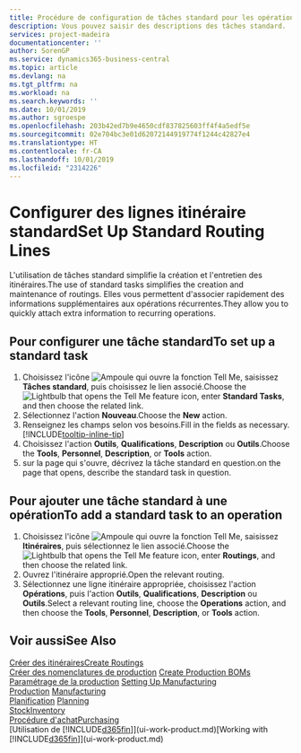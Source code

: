 ```yaml
---
title: Procédure de configuration de tâches standard pour les opérations | Microsoft Docs
description: Vous pouvez saisir des descriptions des tâches standard.
services: project-madeira
documentationcenter: ''
author: SorenGP
ms.service: dynamics365-business-central
ms.topic: article
ms.devlang: na
ms.tgt_pltfrm: na
ms.workload: na
ms.search.keywords: ''
ms.date: 10/01/2019
ms.author: sgroespe
ms.openlocfilehash: 203b42ed7b9e4650cdf837825603ff4f4a5edf5e
ms.sourcegitcommit: 02e704bc3e01d62072144919774f1244c42827e4
ms.translationtype: HT
ms.contentlocale: fr-CA
ms.lasthandoff: 10/01/2019
ms.locfileid: "2314226"
---
```

# <a name="set-up-standard-routing-lines"></a><span data-ttu-id="5b014-103">Configurer des lignes itinéraire standard</span><span class="sxs-lookup"><span data-stu-id="5b014-103">Set Up Standard Routing Lines</span></span>
<span data-ttu-id="5b014-104">L'utilisation de tâches standard simplifie la création et l'entretien des itinéraires.</span><span class="sxs-lookup"><span data-stu-id="5b014-104">The use of standard tasks simplifies the creation and maintenance of routings.</span></span> <span data-ttu-id="5b014-105">Elles vous permettent d'associer rapidement des informations supplémentaires aux opérations récurrentes.</span><span class="sxs-lookup"><span data-stu-id="5b014-105">They allow you to quickly attach extra information to recurring operations.</span></span>

## <a name="to-set-up-a-standard-task"></a><span data-ttu-id="5b014-106">Pour configurer une tâche standard</span><span class="sxs-lookup"><span data-stu-id="5b014-106">To set up a standard task</span></span>
1. <span data-ttu-id="5b014-107">Choisissez l'icône ![Ampoule qui ouvre la fonction Tell Me](media/ui-search/search_small.png "Dites-moi ce que vous voulez faire"), saisissez **Tâches standard**, puis choisissez le lien associé.</span><span class="sxs-lookup"><span data-stu-id="5b014-107">Choose the ![Lightbulb that opens the Tell Me feature](media/ui-search/search_small.png "Tell me what you want to do") icon, enter **Standard Tasks**, and then choose the related link.</span></span>
2. <span data-ttu-id="5b014-108">Sélectionnez l'action **Nouveau**.</span><span class="sxs-lookup"><span data-stu-id="5b014-108">Choose the **New** action.</span></span>
3. <span data-ttu-id="5b014-109">Renseignez les champs selon vos besoins.</span><span class="sxs-lookup"><span data-stu-id="5b014-109">Fill in the fields as necessary.</span></span> [!INCLUDE[tooltip-inline-tip](includes/tooltip-inline-tip_md.md)]
4. <span data-ttu-id="5b014-110">Choisissez l'action **Outils**, **Qualifications**, **Description** ou **Outils**.</span><span class="sxs-lookup"><span data-stu-id="5b014-110">Choose the **Tools**, **Personnel**, **Description**, or **Tools** action.</span></span>
5. <span data-ttu-id="5b014-111">sur la page qui s'ouvre, décrivez la tâche standard en question.</span><span class="sxs-lookup"><span data-stu-id="5b014-111">on the page that opens, describe the standard task in question.</span></span>

## <a name="to-add-a-standard-task-to-an-operation"></a><span data-ttu-id="5b014-112">Pour ajouter une tâche standard à une opération</span><span class="sxs-lookup"><span data-stu-id="5b014-112">To add a standard task to an operation</span></span>
1. <span data-ttu-id="5b014-113">Choisissez l'icône ![Ampoule qui ouvre la fonction Tell Me](media/ui-search/search_small.png "Dites-moi ce que vous voulez faire"), saisissez **Itinéraires**, puis sélectionnez le lien associé.</span><span class="sxs-lookup"><span data-stu-id="5b014-113">Choose the ![Lightbulb that opens the Tell Me feature](media/ui-search/search_small.png "Tell me what you want to do") icon, enter **Routings**, and then choose the related link.</span></span>
2. <span data-ttu-id="5b014-114">Ouvrez l'itinéraire approprié.</span><span class="sxs-lookup"><span data-stu-id="5b014-114">Open the relevant routing.</span></span>
3. <span data-ttu-id="5b014-115">Sélectionnez une ligne itinéraire appropriée, choisissez l'action **Opérations**, puis l'action **Outils**, **Qualifications**, **Description** ou **Outils**.</span><span class="sxs-lookup"><span data-stu-id="5b014-115">Select a relevant routing line, choose the **Operations** action, and then choose the **Tools**, **Personnel**, **Description**, or **Tools** action.</span></span>

## <a name="see-also"></a><span data-ttu-id="5b014-116">Voir aussi</span><span class="sxs-lookup"><span data-stu-id="5b014-116">See Also</span></span>  
[<span data-ttu-id="5b014-117">Créer des itinéraires</span><span class="sxs-lookup"><span data-stu-id="5b014-117">Create Routings</span></span>](production-how-to-create-routings.md)  
<span data-ttu-id="5b014-118">[Créer des nomenclatures de production](production-how-to-create-production-boms.md)   </span><span class="sxs-lookup"><span data-stu-id="5b014-118">[Create Production BOMs](production-how-to-create-production-boms.md)   </span></span>  
<span data-ttu-id="5b014-119">[Paramétrage de la production](production-configure-production-processes.md) </span><span class="sxs-lookup"><span data-stu-id="5b014-119">[Setting Up Manufacturing](production-configure-production-processes.md) </span></span>  
<span data-ttu-id="5b014-120">[Production](production-manage-manufacturing.md)  </span><span class="sxs-lookup"><span data-stu-id="5b014-120">[Manufacturing](production-manage-manufacturing.md)  </span></span>  
<span data-ttu-id="5b014-121">[Planification](production-planning.md) </span><span class="sxs-lookup"><span data-stu-id="5b014-121">[Planning](production-planning.md) </span></span>  
[<span data-ttu-id="5b014-122">Stock</span><span class="sxs-lookup"><span data-stu-id="5b014-122">Inventory</span></span>](inventory-manage-inventory.md)  
[<span data-ttu-id="5b014-123">Procédure d'achat</span><span class="sxs-lookup"><span data-stu-id="5b014-123">Purchasing</span></span>](purchasing-manage-purchasing.md)  
<span data-ttu-id="5b014-124">[Utilisation de [!INCLUDE[d365fin](includes/d365fin_md.md)]](ui-work-product.md)</span><span class="sxs-lookup"><span data-stu-id="5b014-124">[Working with [!INCLUDE[d365fin](includes/d365fin_md.md)]](ui-work-product.md)</span></span>  
